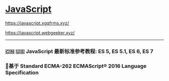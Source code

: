# [JavaScript](https://javascript.xgqfrms.xyz/) 


https://javascript.xgqfrms.xyz/  

https://javascript.webgeeker.xyz/  


***
### :cn: :us: JavaScript 最新标准参考教程:  ES 5, ES 5.1, ES 6, ES 7 
### :rocket:基于 Standard ECMA-262 ECMAScript® 2016 Language Specification
